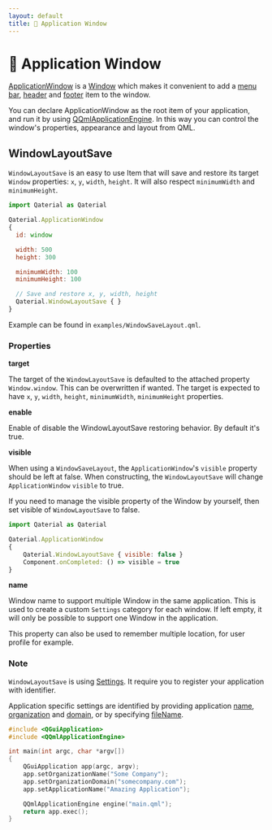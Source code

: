 ```yaml
---
layout: default
title: 📱 Application Window
---
```


# 📱 Application Window

[ApplicationWindow](https://doc.qt.io/qt-5/qml-qtquick-controls2-applicationwindow.html) is a [Window](https://doc.qt.io/qt-5/qml-qtquick-window-window.html) which makes it convenient to add a [menu bar](https://doc.qt.io/qt-5/qml-qtquick-controls2-applicationwindow.html#menuBar-attached-prop), [header](https://doc.qt.io/qt-5/qml-qtquick-controls2-applicationwindow.html#header-attached-prop) and [footer](https://doc.qt.io/qt-5/qml-qtquick-controls2-applicationwindow.html#footer-attached-prop) item to the window.

You can declare ApplicationWindow as the root item of your application, and run it by using [QQmlApplicationEngine](https://doc.qt.io/qt-5/qqmlapplicationengine.html). In this way you can control the window's properties, appearance and layout from QML.

## WindowLayoutSave

`WindowLayoutSave` is an easy to use Item that will save and restore its target `Window` properties: `x`, `y`, `width`, `height`. It will also respect `minimumWidth` and `minimumHeight`.

```js
import Qaterial as Qaterial

Qaterial.ApplicationWindow
{
  id: window

  width: 500
  height: 300

  minimumWidth: 100
  minimumHeight: 100

  // Save and restore x, y, width, height
  Qaterial.WindowLayoutSave { }
}
```

Example can be found in `examples/WindowSaveLayout.qml`.

### Properties

**target**

The target of the `WindowLayoutSave` is defaulted to the attached property `Window.window`. This can be overwritten if wanted. The target is expected to have `x`, `y`, `width`, `height`, `minimumWidth`, `minimumHeight` properties.

**enable**

Enable of disable the WindowLayoutSave restoring behavior. By default it's true.

**visible**

When using a `WindowSaveLayout`, the `ApplicationWindow`'s `visible` property should be left at false. When constructing, the `WindowLayoutSave` will change `ApplicationWindow` `visible` to true.

If you need to manage the visible property of the Window by yourself, then set visible of `WindowLayoutSave` to false.

```js
import Qaterial as Qaterial

Qaterial.ApplicationWindow
{
	Qaterial.WindowLayoutSave { visible: false }
    Component.onCompleted: () => visible = true
}
```

**name**

 Window name to support multiple Window in the same application. This is used to create a custom `Settings` category for each window. If left empty, it will only be possible to support one Window in the application.

This property can also be used to remember multiple location, for user profile for example.

### Note

`WindowLayoutSave` is using [Settings](https://doc.qt.io/qt-5/qml-qt-labs-settings-settings.html). It require you to register your application with identifier.

Application specific settings are identified by providing application [name](https://doc.qt.io/qt-5/qcoreapplication.html#applicationName-prop), [organization](https://doc.qt.io/qt-5/qcoreapplication.html#organizationName-prop) and [domain](https://doc.qt.io/qt-5/qcoreapplication.html#organizationDomain-prop), or by specifying [fileName](https://doc.qt.io/qt-5/qml-qt-labs-settings-settings.html#fileName-prop).

```c++
#include <QGuiApplication>
#include <QQmlApplicationEngine>

int main(int argc, char *argv[])
{
    QGuiApplication app(argc, argv);
    app.setOrganizationName("Some Company");
    app.setOrganizationDomain("somecompany.com");
    app.setApplicationName("Amazing Application");

    QQmlApplicationEngine engine("main.qml");
    return app.exec();
}
```
